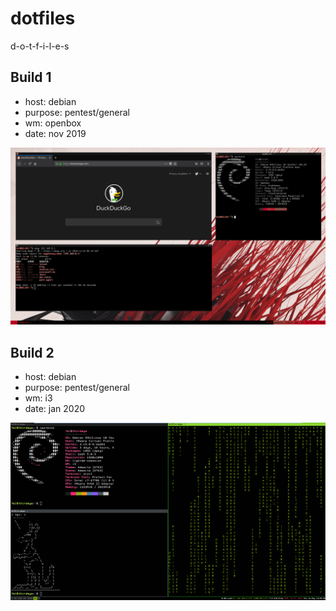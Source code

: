# dotfiles
d-o-t-f-i-l-e-s


## Build 1
- host: debian
- purpose: pentest/general
- wm: openbox
- date: nov 2019

![img](/build1/image.png)

## Build 2
- host: debian
- purpose: pentest/general
- wm: i3
- date: jan 2020

![img](/i3/image.PNG)

